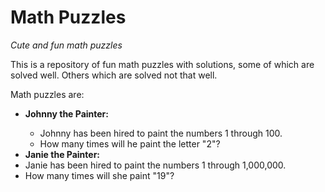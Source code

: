 # Math Puzzles
<i>Cute and fun math puzzles</i>

<p>This is a repository of fun math puzzles with solutions, some of which are solved well. Others which are solved not that well. </p>
<p>Math puzzles are:
  <ul>
    <li><b>Johnny the Painter:</b></li>
      <ul> 
        <li> Johnny has been hired to paint the numbers 1 through 100.</li>
        <li>How many times will he paint the letter "2"? </li>
    </ul>
    <li><b>Janie the Painter:</b> </li>
    <li>Janie has been hired to paint the numbers 1 through 1,000,000.</li>
    <li> How many times will she paint "19"?</li>
    </ul>
    </p>
